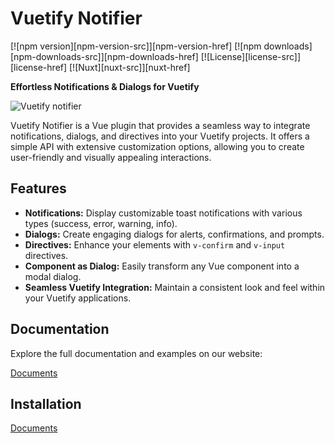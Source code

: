 # Vuetify Notifier
[![npm version][npm-version-src]][npm-version-href]
[![npm downloads][npm-downloads-src]][npm-downloads-href]
[![License][license-src]][license-href]
[![Nuxt][nuxt-src]][nuxt-href]


**Effortless Notifications & Dialogs for Vuetify**

![Vuetify notifier](https://github.com/user-attachments/assets/6964387d-b685-4d8c-b5a3-e11d7ce9335b)


Vuetify Notifier is a Vue plugin that provides a seamless way to integrate notifications, dialogs, and directives into your Vuetify projects. It offers a simple API with extensive customization options, allowing you to create user-friendly and visually appealing interactions.

## Features

* **Notifications:** Display customizable toast notifications with various types (success, error, warning, info).
* **Dialogs:** Create engaging dialogs for alerts, confirmations, and prompts.
* **Directives:** Enhance your elements with `v-confirm` and `v-input` directives.
* **Component as Dialog:** Easily transform any Vue component into a modal dialog.
* **Seamless Vuetify Integration:**  Maintain a consistent look and feel within your Vuetify applications.

## Documentation

Explore the full documentation and examples on our website:

[Documents](https://kieuminhcanh.github.io/vuetify-notifier/)

## Installation

[Documents](https://kieuminhcanh.github.io/vuetify-notifier/)
